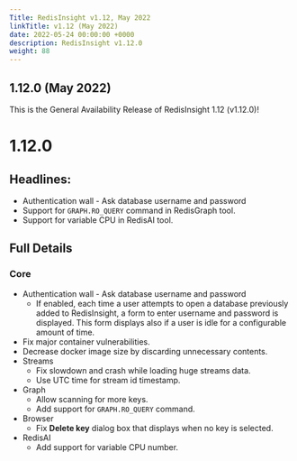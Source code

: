 ```yaml
---
Title: RedisInsight v1.12, May 2022
linkTitle: v1.12 (May 2022)
date: 2022-05-24 00:00:00 +0000
description: RedisInsight v1.12.0
weight: 88
---
```


## 1.12.0 (May 2022)

This is the General Availability Release of RedisInsight 1.12 (v1.12.0)!

#  1.12.0

## Headlines:
- Authentication wall - Ask database username and password
- Support for `GRAPH.RO_QUERY` command in RedisGraph tool.
- Support for variable CPU in RedisAI tool.

## Full Details

### Core
- Authentication wall - Ask database username and password
  - If enabled, each time a user attempts to open a database previously added to RedisInsight, a form to enter username and password is displayed. This form displays also if a user is idle for a configurable amount of time.
- Fix major container vulnerabilities.
- Decrease docker image size by discarding unnecessary contents.
- Streams
  - Fix slowdown and crash while loading huge streams data.
  - Use UTC time for stream id timestamp.
- Graph
  - Allow scanning for more keys.
  - Add support for `GRAPH.RO_QUERY` command.
- Browser
  - Fix **Delete key** dialog box that displays when no key is selected.
- RedisAI
  - Add support for variable CPU number.
